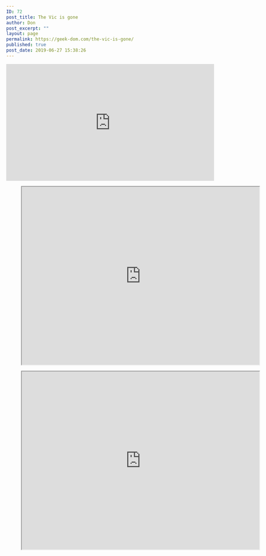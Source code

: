 ```yaml
---
ID: 72
post_title: The Vic is gone
author: Don
post_excerpt: ""
layout: page
permalink: https://geek-dom.com/the-vic-is-gone/
published: true
post_date: 2019-06-27 15:38:26
---
```

<!-- wp:html -->
<iframe width="560" height="315" src="https://www.youtube.com/embed/_lJMZ9BTSw8" frameborder="0" allowfullscreen="" allow="accelerometer; autoplay; encrypted-media; gyroscope; picture-in-picture"></iframe>
<!-- /wp:html -->

<!-- wp:html -->
<figure><iframe width="640" height="480" src="https://drive.google.com/file/d/1GqTQLrZPDt2YlSXcKyqVB9-MXfTcQPBC/preview"></iframe></figure>
<!-- /wp:html -->

<!-- wp:html -->
<figure><iframe width="640" height="480" src="https://drive.google.com/file/d/177yZNRdw3-gy81AbFVLioOJY1_EOktIO/preview"></iframe></figure>
<!-- /wp:html -->